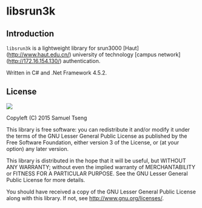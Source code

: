 # libsrun3k

Introduction
------------

`libsrun3k` is a lightweight library for srun3000 [Haut] (http://www.haut.edu.cn/) university of technology [campus network] (http://172.16.154.130/) authentication.

Written in C# and .Net Framework 4.5.2.



License
-------

![](http://www.gnu.org/graphics/lgplv3-147x51.png)

Copyleft (C) 2015 Samuel Tseng

This library is free software: you can redistribute it and/or modify
it under the terms of the GNU Lesser General Public License as
published by the Free Software Foundation, either version 3 of the
License, or (at your option) any later version.

This library is distributed in the hope that it will be useful,
but WITHOUT ANY WARRANTY; without even the implied warranty of
MERCHANTABILITY or FITNESS FOR A PARTICULAR PURPOSE.  See the
GNU Lesser General Public License for more details.

You should have received a copy of the GNU Lesser General Public License
along with this library. If not, see <http://www.gnu.org/licenses/>.
